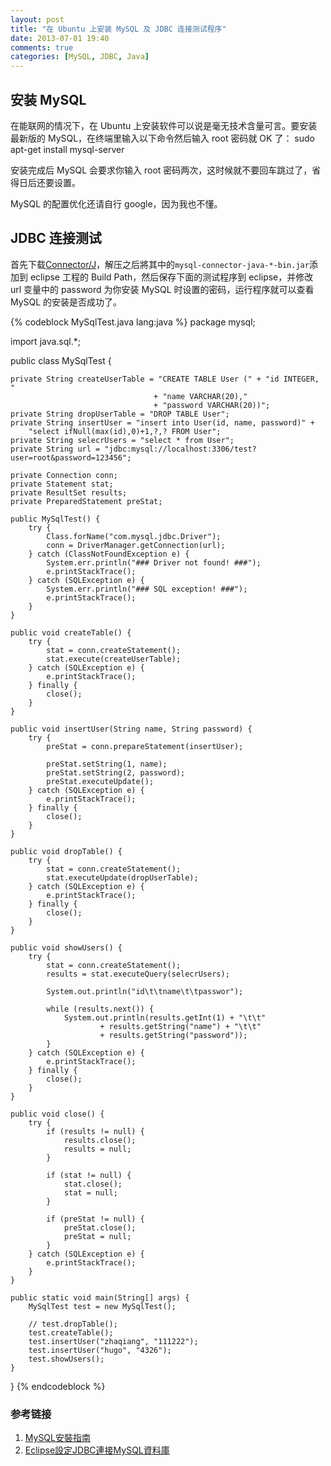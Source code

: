 ```yaml
---
layout: post
title: "在 Ubuntu 上安装 MySQL 及 JDBC 连接测试程序"
date: 2013-07-01 19:40
comments: true
categories: [MySQL, JDBC, Java]
---
```


## 安装 MySQL
在能联网的情况下，在 Ubuntu 上安装软件可以说是毫无技术含量可言。要安装最新版的 MySQL，在终端里输入以下命令然后输入 root 密码就 OK 了：
    sudo apt-get install mysql-server

安装完成后 MySQL 会要求你输入 root 密码两次，这时候就不要回车跳过了，省得日后还要设置。

MySQL 的配置优化还请自行 google，因为我也不懂。

## JDBC 连接测试
首先下载[Connector/J](http://dev.mysql.com/downloads/connector/j/)，解压之后將其中的`mysql-connector-java-*-bin.jar`添加到 eclipse 工程的 Build Path，然后保存下面的测试程序到 eclipse，并修改 url 变量中的 password 为你安装 MySQL 时设置的密码，运行程序就可以查看 MySQL 的安装是否成功了。

<!-- more -->

{% codeblock MySqlTest.java lang:java %}
package mysql;

import java.sql.*;

public class MySqlTest {

    private String createUserTable = "CREATE TABLE User (" + "id INTEGER, "
                                    + "name VARCHAR(20),"
                                    + "password VARCHAR(20))";
    private String dropUserTable = "DROP TABLE User";
    private String insertUser = "insert into User(id, name, password)" +
        "select ifNull(max(id),0)+1,?,? FROM User";
    private String selecrUsers = "select * from User";
    private String url = "jdbc:mysql://localhost:3306/test?user=root&password=123456";

    private Connection conn;
    private Statement stat;
    private ResultSet results;
    private PreparedStatement preStat;

    public MySqlTest() {
        try {
            Class.forName("com.mysql.jdbc.Driver");
            conn = DriverManager.getConnection(url);
        } catch (ClassNotFoundException e) {
            System.err.println("### Driver not found! ###");
            e.printStackTrace();
        } catch (SQLException e) {
            System.err.println("### SQL exception! ###");
            e.printStackTrace();
        }
    }

    public void createTable() {
        try {
            stat = conn.createStatement();
            stat.execute(createUserTable);
        } catch (SQLException e) {
            e.printStackTrace();
        } finally {
            close();
        }
    }

    public void insertUser(String name, String password) {
        try {
            preStat = conn.prepareStatement(insertUser);

            preStat.setString(1, name);
            preStat.setString(2, password);
            preStat.executeUpdate();
        } catch (SQLException e) {
            e.printStackTrace();
        } finally {
            close();
        }
    }

    public void dropTable() {
        try {
            stat = conn.createStatement();
            stat.executeUpdate(dropUserTable);
        } catch (SQLException e) {
            e.printStackTrace();
        } finally {
            close();
        }
    }

    public void showUsers() {
        try {
            stat = conn.createStatement();
            results = stat.executeQuery(selecrUsers);

            System.out.println("id\t\tname\t\tpasswor");

            while (results.next()) {
                System.out.println(results.getInt(1) + "\t\t"
                        + results.getString("name") + "\t\t"
                        + results.getString("password"));
            }
        } catch (SQLException e) {
            e.printStackTrace();
        } finally {
            close();
        }
    }

    public void close() {
        try {
            if (results != null) {
                results.close();
                results = null;
            }

            if (stat != null) {
                stat.close();
                stat = null;
            }

            if (preStat != null) {
                preStat.close();
                preStat = null;
            }
        } catch (SQLException e) {
            e.printStackTrace();
        }
    }

    public static void main(String[] args) {
        MySqlTest test = new MySqlTest();

        // test.dropTable();
        test.createTable();
        test.insertUser("zhaqiang", "111222");
        test.insertUser("hugo", "4326");
        test.showUsers();
    }
}
{% endcodeblock %}

### 参考链接
 1. [MySQL安裝指南](http://wiki.ubuntu.org.cn/index.php?title=MySQL%E5%AE%89%E8%A3%85%E6%8C%87%E5%8D%97&variant=zh-hant)
 2. [Eclipse設定JDBC連接MySQL資料庫](http://blog.yslifes.com/archives/918)
